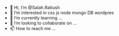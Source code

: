 - 👋 Hi, I’m @Salah.Ratiush
- 👀 I’m interested in css js node mongo DB wordpres
- 🌱 I’m currently learning ...
- 💞️ I’m looking to collaborate on ...
- 📫 How to reach me ...

<!---
SalahRatiush/SalahRatiush is a ✨ special ✨ repository because its `README.md` (this file) appears on your GitHub profile.
You can click the Preview link to take a look at your changes.
--->
